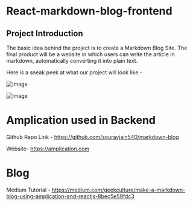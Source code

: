 # React-markdown-blog-frontend

## Project Introduction

The basic idea behind the project is to create a Markdown Blog Site. The final product will be a website in which users can write the article in markdown, automatically converting it into plain text.

Here is a sneak peek at what our project will look like -


![image](https://user-images.githubusercontent.com/53312820/158746202-2587393f-e1a3-45bd-b229-1510f81df7d2.png)


![image](https://user-images.githubusercontent.com/53312820/158746217-d056fe88-7363-4661-8760-70cc53129aa7.png)


# Amplication used in Backend

Github Repo Link - https://github.com/souravjain540/markdown-blog

Website- https://amplication.com

# Blog

Medium Tutorial - https://medium.com/geekculture/make-a-markdown-blog-using-amplication-and-reactjs-8bec5e59fdc3
